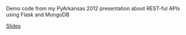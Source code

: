 Demo code from my PyArkansas 2012 presentation about REST-ful APIs using
Flask and MongoDB

[Slides](http://bit.ly/pyarkansas12)

